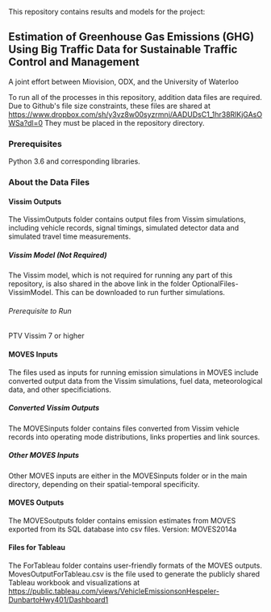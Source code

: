 This repository contains results and models for the project:

## Estimation of Greenhouse Gas Emissions (GHG) Using Big Traffic Data for Sustainable Traffic Control and Management
A joint effort between Miovision, ODX, and the University of Waterloo

To run all of the processes in this repository, addition data files are required. Due to Github's file size constraints, these files are shared at
https://www.dropbox.com/sh/y3vz8w00syzrmnj/AADUDsC1_1hr38RlKjGAsOWSa?dl=0
They must be placed in the repository directory.

### Prerequisites
Python 3.6 and corresponding libraries.

### About the Data Files
#### Vissim Outputs
The VissimOutputs folder contains output files from Vissim simulations, including vehicle records, signal timings, simulated detector data and simulated travel time measurements.
##### Vissim Model (Not Required)
The Vissim model, which is not required for running any part of this repository, is also shared in the above link in the folder OptionalFiles-VissimModel. This can be downloaded to run further simulations.
###### Prerequisite to Run 
PTV Vissim 7 or higher
#### MOVES Inputs
The files used as inputs for running emission simulations in MOVES include converted output data from the Vissim simulations, fuel data, meteorological data, and other specificiations.
##### Converted Vissim Outputs
The MOVESinputs folder contains files converted from Vissim vehicle records into operating mode distributions, links properties and link sources.
##### Other MOVES Inputs
Other MOVES inputs are either in the MOVESinputs folder or in the main directory, depending on their spatial-temporal specificity. 

#### MOVES Outputs 
The MOVESoutputs folder contains emission estimates from MOVES exported from its SQL database into csv files. Version: MOVES2014a

#### Files for Tableau
The ForTableau folder contains user-friendly formats of the MOVES outputs. MovesOutputForTableau.csv is the file used to generate the publicly shared Tableau workbook and visualizations at https://public.tableau.com/views/VehicleEmissionsonHespeler-DunbartoHwy401/Dashboard1
